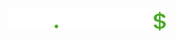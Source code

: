 <h1 align="center">
    <img alt="Dev Finances" title="dev.finance$" src="/assets/logo.svg" width="50%"/>
</h1>
